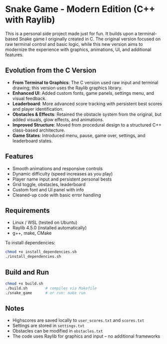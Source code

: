 # Snake Game - Modern Edition (C++ with Raylib)

This is a personal side project made just for fun. It builds upon a terminal-based Snake game I originally created in C. The original version focused on raw terminal control and basic logic, while this new version aims to modernize the experience with graphics, animations, UI, and additional features.

## Evolution from the C Version

- **From Terminal to Graphics**: The C version used raw input and terminal drawing; this version uses the Raylib graphics library.
- **Enhanced UI**: Added custom fonts, game panels, settings menu, and visual feedback.
- **Leaderboard**: More advanced score tracking with persistent best scores and player identification.
- **Obstacles & Effects**: Retained the obstacle system from the original, but added visuals, glow effects, and animations.
- **Improved Structure**: Moved from procedural design to a structured C++ class-based architecture.
- **Game States**: Introduced menu, pause, game over, settings, and leaderboard states.

## Features

- Smooth animations and responsive controls
- Dynamic difficulty (speed increases as you play)
- Player name input and persistent personal bests
- Grid toggle, obstacles, leaderboard
- Custom font and UI panel with info
- Cleaned-up code with basic error handling

## Requirements

- Linux / WSL (tested on Ubuntu)
- Raylib 4.5.0 (installed automatically)
- g++, make, CMake

To install dependencies:

```bash
chmod +x install_dependencies.sh
./install_dependencies.sh
```

## Build and Run

```bash
chmod +x build.sh
./build.sh        # compiles via Makefile
./snake_game      # or run: make run
```

## Notes

- Highscores are saved locally to `user_scores.txt` and `scores.txt`
- Settings are stored in `settings.txt`
- Obstacles can be modified in `obstacles.txt`
- The code uses Raylib for graphics and input – no additional frameworks